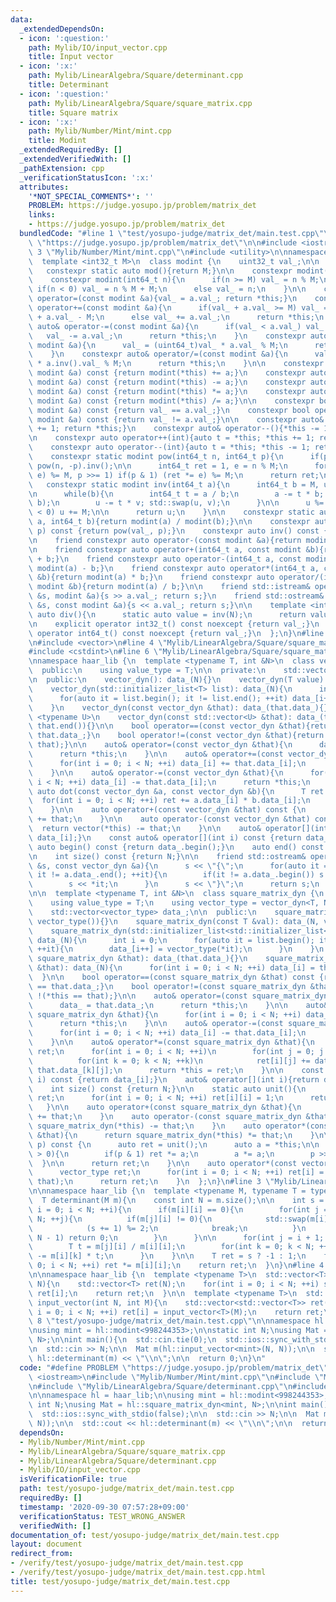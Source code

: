 ```yaml
---
data:
  _extendedDependsOn:
  - icon: ':question:'
    path: Mylib/IO/input_vector.cpp
    title: Input vector
  - icon: ':x:'
    path: Mylib/LinearAlgebra/Square/determinant.cpp
    title: Determinant
  - icon: ':question:'
    path: Mylib/LinearAlgebra/Square/square_matrix.cpp
    title: Square matrix
  - icon: ':x:'
    path: Mylib/Number/Mint/mint.cpp
    title: Modint
  _extendedRequiredBy: []
  _extendedVerifiedWith: []
  _pathExtension: cpp
  _verificationStatusIcon: ':x:'
  attributes:
    '*NOT_SPECIAL_COMMENTS*': ''
    PROBLEM: https://judge.yosupo.jp/problem/matrix_det
    links:
    - https://judge.yosupo.jp/problem/matrix_det
  bundledCode: "#line 1 \"test/yosupo-judge/matrix_det/main.test.cpp\"\n#define PROBLEM\
    \ \"https://judge.yosupo.jp/problem/matrix_det\"\n\n#include <iostream>\n#line\
    \ 3 \"Mylib/Number/Mint/mint.cpp\"\n#include <utility>\n\nnamespace haar_lib {\n\
    \  template <int32_t M>\n  class modint {\n    uint32_t val_;\n\n  public:\n \
    \   constexpr static auto mod(){return M;}\n\n    constexpr modint(): val_(0){}\n\
    \    constexpr modint(int64_t n){\n      if(n >= M) val_ = n % M;\n      else\
    \ if(n < 0) val_ = n % M + M;\n      else val_ = n;\n    }\n\n    constexpr auto&\
    \ operator=(const modint &a){val_ = a.val_; return *this;}\n    constexpr auto&\
    \ operator+=(const modint &a){\n      if(val_ + a.val_ >= M) val_ = (uint64_t)val_\
    \ + a.val_ - M;\n      else val_ += a.val_;\n      return *this;\n    }\n    constexpr\
    \ auto& operator-=(const modint &a){\n      if(val_ < a.val_) val_ += M;\n   \
    \   val_ -= a.val_;\n      return *this;\n    }\n    constexpr auto& operator*=(const\
    \ modint &a){\n      val_ = (uint64_t)val_ * a.val_ % M;\n      return *this;\n\
    \    }\n    constexpr auto& operator/=(const modint &a){\n      val_ = (uint64_t)val_\
    \ * a.inv().val_ % M;\n      return *this;\n    }\n\n    constexpr auto operator+(const\
    \ modint &a) const {return modint(*this) += a;}\n    constexpr auto operator-(const\
    \ modint &a) const {return modint(*this) -= a;}\n    constexpr auto operator*(const\
    \ modint &a) const {return modint(*this) *= a;}\n    constexpr auto operator/(const\
    \ modint &a) const {return modint(*this) /= a;}\n\n    constexpr bool operator==(const\
    \ modint &a) const {return val_ == a.val_;}\n    constexpr bool operator!=(const\
    \ modint &a) const {return val_ != a.val_;}\n\n    constexpr auto& operator++(){*this\
    \ += 1; return *this;}\n    constexpr auto& operator--(){*this -= 1; return *this;}\n\
    \n    constexpr auto operator++(int){auto t = *this; *this += 1; return t;}\n\
    \    constexpr auto operator--(int){auto t = *this; *this -= 1; return t;}\n\n\
    \    constexpr static modint pow(int64_t n, int64_t p){\n      if(p < 0) return\
    \ pow(n, -p).inv();\n\n      int64_t ret = 1, e = n % M;\n      for(; p; (e *=\
    \ e) %= M, p >>= 1) if(p & 1) (ret *= e) %= M;\n      return ret;\n    }\n\n \
    \   constexpr static modint inv(int64_t a){\n      int64_t b = M, u = 1, v = 0;\n\
    \n      while(b){\n        int64_t t = a / b;\n        a -= t * b; std::swap(a,\
    \ b);\n        u -= t * v; std::swap(u, v);\n      }\n\n      u %= M;\n      if(u\
    \ < 0) u += M;\n\n      return u;\n    }\n\n    constexpr static auto frac(int64_t\
    \ a, int64_t b){return modint(a) / modint(b);}\n\n    constexpr auto pow(int64_t\
    \ p) const {return pow(val_, p);}\n    constexpr auto inv() const {return inv(val_);}\n\
    \n    friend constexpr auto operator-(const modint &a){return modint(M - a.val_);}\n\
    \n    friend constexpr auto operator+(int64_t a, const modint &b){return modint(a)\
    \ + b;}\n    friend constexpr auto operator-(int64_t a, const modint &b){return\
    \ modint(a) - b;}\n    friend constexpr auto operator*(int64_t a, const modint\
    \ &b){return modint(a) * b;}\n    friend constexpr auto operator/(int64_t a, const\
    \ modint &b){return modint(a) / b;}\n\n    friend std::istream& operator>>(std::istream\
    \ &s, modint &a){s >> a.val_; return s;}\n    friend std::ostream& operator<<(std::ostream\
    \ &s, const modint &a){s << a.val_; return s;}\n\n    template <int N>\n    static\
    \ auto div(){\n      static auto value = inv(N);\n      return value;\n    }\n\
    \n    explicit operator int32_t() const noexcept {return val_;}\n    explicit\
    \ operator int64_t() const noexcept {return val_;}\n  };\n}\n#line 2 \"Mylib/LinearAlgebra/Square/square_matrix.cpp\"\
    \n#include <vector>\n#line 4 \"Mylib/LinearAlgebra/Square/square_matrix.cpp\"\n\
    #include <cstdint>\n#line 6 \"Mylib/LinearAlgebra/Square/square_matrix.cpp\"\n\
    \nnamespace haar_lib {\n  template <typename T, int &N>\n  class vector_dyn {\n\
    \  public:\n    using value_type = T;\n\n  private:\n    std::vector<T> data_;\n\
    \n  public:\n    vector_dyn(): data_(N){}\n    vector_dyn(T value): data_(N, value){}\n\
    \    vector_dyn(std::initializer_list<T> list): data_(N){\n      int i = 0;\n\
    \      for(auto it = list.begin(); it != list.end(); ++it) data_[i++] = *it;\n\
    \    }\n    vector_dyn(const vector_dyn &that): data_(that.data_){}\n\n    template\
    \ <typename U>\n    vector_dyn(const std::vector<U> &that): data_(that.begin(),\
    \ that.end()){}\n\n    bool operator==(const vector_dyn &that){return data_ ==\
    \ that.data_;}\n    bool operator!=(const vector_dyn &that){return !(*this ==\
    \ that);}\n\n    auto& operator=(const vector_dyn &that){\n      data_ = that.data_;\n\
    \      return *this;\n    }\n\n    auto& operator+=(const vector_dyn &that){\n\
    \      for(int i = 0; i < N; ++i) data_[i] += that.data_[i];\n      return *this;\n\
    \    }\n\n    auto& operator-=(const vector_dyn &that){\n      for(int i = 0;\
    \ i < N; ++i) data_[i] -= that.data_[i];\n      return *this;\n    }\n\n    friend\
    \ auto dot(const vector_dyn &a, const vector_dyn &b){\n      T ret = 0;\n    \
    \  for(int i = 0; i < N; ++i) ret += a.data_[i] * b.data_[i];\n      return ret;\n\
    \    }\n\n    auto operator+(const vector_dyn &that) const {\n      return vector(*this)\
    \ += that;\n    }\n\n    auto operator-(const vector_dyn &that) const {\n    \
    \  return vector(*this) -= that;\n    }\n\n    auto& operator[](int i){return\
    \ data_[i];}\n    const auto& operator[](int i) const {return data_[i];}\n   \
    \ auto begin() const {return data_.begin();}\n    auto end() const {return data_.end();}\n\
    \n    int size() const {return N;}\n\n    friend std::ostream& operator<<(std::ostream\
    \ &s, const vector_dyn &a){\n      s << \"{\";\n      for(auto it = a.data_.begin();\
    \ it != a.data_.end(); ++it){\n        if(it != a.data_.begin()) s << \",\";\n\
    \        s << *it;\n      }\n      s << \"}\";\n      return s;\n    }\n  };\n\
    \n\n  template <typename T, int &N>\n  class square_matrix_dyn {\n  public:\n\
    \    using value_type = T;\n    using vector_type = vector_dyn<T, N>;\n\n  private:\n\
    \    std::vector<vector_type> data_;\n\n  public:\n    square_matrix_dyn(): data_(N,\
    \ vector_type()){}\n    square_matrix_dyn(const T &val): data_(N, vector_type(val)){}\n\
    \    square_matrix_dyn(std::initializer_list<std::initializer_list<T>> list):\
    \ data_(N){\n      int i = 0;\n      for(auto it = list.begin(); it != list.end();\
    \ ++it){\n        data_[i++] = vector_type(*it);\n      }\n    }\n    square_matrix_dyn(const\
    \ square_matrix_dyn &that): data_(that.data_){}\n    square_matrix_dyn(const std::vector<std::vector<T>>\
    \ &that): data_(N){\n      for(int i = 0; i < N; ++i) data_[i] = that[i];\n  \
    \  }\n\n    bool operator==(const square_matrix_dyn &that) const {return data_\
    \ == that.data_;}\n    bool operator!=(const square_matrix_dyn &that) const {return\
    \ !(*this == that);}\n\n    auto& operator=(const square_matrix_dyn &that){\n\
    \      data_ = that.data_;\n      return *this;\n    }\n\n    auto& operator+=(const\
    \ square_matrix_dyn &that){\n      for(int i = 0; i < N; ++i) data_[i] += that.data_[i];\n\
    \      return *this;\n    }\n\n    auto& operator-=(const square_matrix_dyn &that){\n\
    \      for(int i = 0; i < N; ++i) data_[i] -= that.data_[i];\n      return *this;\n\
    \    }\n\n    auto& operator*=(const square_matrix_dyn &that){\n      square_matrix_dyn\
    \ ret;\n      for(int i = 0; i < N; ++i)\n        for(int j = 0; j < N; ++j)\n\
    \          for(int k = 0; k < N; ++k)\n            ret[i][j] += data_[i][k] *\
    \ that.data_[k][j];\n      return *this = ret;\n    }\n\n    const auto& operator[](int\
    \ i) const {return data_[i];}\n    auto& operator[](int i){return data_[i];}\n\
    \    int size() const {return N;}\n\n    static auto unit(){\n      square_matrix_dyn\
    \ ret;\n      for(int i = 0; i < N; ++i) ret[i][i] = 1;\n      return ret;\n \
    \   }\n\n    auto operator+(const square_matrix_dyn &that){\n      return square_matrix_dyn(*this)\
    \ += that;\n    }\n    auto operator-(const square_matrix_dyn &that){\n      return\
    \ square_matrix_dyn(*this) -= that;\n    }\n    auto operator*(const square_matrix_dyn\
    \ &that){\n      return square_matrix_dyn(*this) *= that;\n    }\n\n    auto pow(uint64_t\
    \ p) const {\n      auto ret = unit();\n      auto a = *this;\n\n      while(p\
    \ > 0){\n        if(p & 1) ret *= a;\n        a *= a;\n        p >>= 1;\n    \
    \  }\n\n      return ret;\n    }\n\n    auto operator*(const vector_type &that){\n\
    \      vector_type ret;\n      for(int i = 0; i < N; ++i) ret[i] = dot(data_[i],\
    \ that);\n      return ret;\n    }\n  };\n}\n#line 3 \"Mylib/LinearAlgebra/Square/determinant.cpp\"\
    \n\nnamespace haar_lib {\n  template <typename M, typename T = typename M::value_type>\n\
    \  T determinant(M m){\n    const int N = m.size();\n\n    int s = 0;\n    for(int\
    \ i = 0; i < N; ++i){\n      if(m[i][i] == 0){\n        for(int j = i + 1; j <\
    \ N; ++j){\n          if(m[j][i] != 0){\n            std::swap(m[i], m[j]);\n\
    \            (s += 1) %= 2;\n            break;\n          }\n          if(j ==\
    \ N - 1) return 0;\n        }\n      }\n\n      for(int j = i + 1; j < N; ++j){\n\
    \        T t = m[j][i] / m[i][i];\n        for(int k = 0; k < N; ++k) m[j][k]\
    \ -= m[i][k] * t;\n      }\n    }\n\n    T ret = s ? -1 : 1;\n    for(int i =\
    \ 0; i < N; ++i) ret *= m[i][i];\n    return ret;\n  }\n}\n#line 4 \"Mylib/IO/input_vector.cpp\"\
    \n\nnamespace haar_lib {\n  template <typename T>\n  std::vector<T> input_vector(int\
    \ N){\n    std::vector<T> ret(N);\n    for(int i = 0; i < N; ++i) std::cin >>\
    \ ret[i];\n    return ret;\n  }\n\n  template <typename T>\n  std::vector<std::vector<T>>\
    \ input_vector(int N, int M){\n    std::vector<std::vector<T>> ret(N);\n    for(int\
    \ i = 0; i < N; ++i) ret[i] = input_vector<T>(M);\n    return ret;\n  }\n}\n#line\
    \ 8 \"test/yosupo-judge/matrix_det/main.test.cpp\"\n\nnamespace hl = haar_lib;\n\
    \nusing mint = hl::modint<998244353>;\n\nstatic int N;\nusing Mat = hl::square_matrix_dyn<mint,\
    \ N>;\n\nint main(){\n  std::cin.tie(0);\n  std::ios::sync_with_stdio(false);\n\
    \n  std::cin >> N;\n\n  Mat m(hl::input_vector<mint>(N, N));\n\n  std::cout <<\
    \ hl::determinant(m) << \"\\n\";\n\n  return 0;\n}\n"
  code: "#define PROBLEM \"https://judge.yosupo.jp/problem/matrix_det\"\n\n#include\
    \ <iostream>\n#include \"Mylib/Number/Mint/mint.cpp\"\n#include \"Mylib/LinearAlgebra/Square/square_matrix.cpp\"\
    \n#include \"Mylib/LinearAlgebra/Square/determinant.cpp\"\n#include \"Mylib/IO/input_vector.cpp\"\
    \n\nnamespace hl = haar_lib;\n\nusing mint = hl::modint<998244353>;\n\nstatic\
    \ int N;\nusing Mat = hl::square_matrix_dyn<mint, N>;\n\nint main(){\n  std::cin.tie(0);\n\
    \  std::ios::sync_with_stdio(false);\n\n  std::cin >> N;\n\n  Mat m(hl::input_vector<mint>(N,\
    \ N));\n\n  std::cout << hl::determinant(m) << \"\\n\";\n\n  return 0;\n}\n"
  dependsOn:
  - Mylib/Number/Mint/mint.cpp
  - Mylib/LinearAlgebra/Square/square_matrix.cpp
  - Mylib/LinearAlgebra/Square/determinant.cpp
  - Mylib/IO/input_vector.cpp
  isVerificationFile: true
  path: test/yosupo-judge/matrix_det/main.test.cpp
  requiredBy: []
  timestamp: '2020-09-30 07:57:28+09:00'
  verificationStatus: TEST_WRONG_ANSWER
  verifiedWith: []
documentation_of: test/yosupo-judge/matrix_det/main.test.cpp
layout: document
redirect_from:
- /verify/test/yosupo-judge/matrix_det/main.test.cpp
- /verify/test/yosupo-judge/matrix_det/main.test.cpp.html
title: test/yosupo-judge/matrix_det/main.test.cpp
---
```

